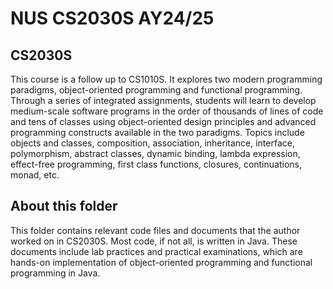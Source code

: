 # NUS CS2030S AY24/25 

## CS2030S

This course is a follow up to CS1010S. It explores two modern programming paradigms, object-oriented programming and functional programming. Through a series of integrated assignments, students will learn to develop medium-scale software programs in the order of thousands of lines of code and tens of classes using object-oriented design principles and advanced programming constructs available in the two paradigms. Topics include objects and classes, composition, association, inheritance, interface, polymorphism, abstract classes, dynamic binding, lambda expression, effect-free programming, first class functions, closures, continuations, monad, etc.

## About this folder

This folder contains relevant code files and documents that the author worked on in CS2030S. Most code, if not all, is written in Java. These documents include lab practices and practical examinations, which are hands-on implementation of object-oriented programming and functional programming in Java. 
